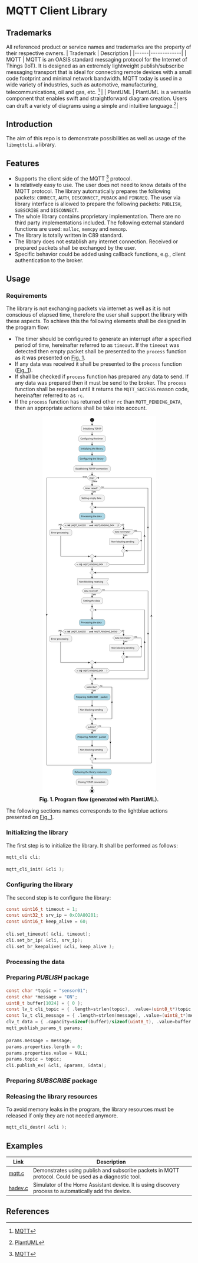 # MQTT Client Library
## Trademarks
All referenced product or service names and trademarks are the property of their respective owners.
| Trademark | Description |
|------|-------------|
| MQTT | MQTT is an OASIS standard messaging protocol for the Internet of Things (IoT). It is designed as an extremely lightweight publish/subscribe messaging transport that is ideal for connecting remote devices with a small code footprint and minimal network bandwidth. MQTT today is used in a wide variety of industries, such as automotive, manufacturing, telecommunications, oil and gas, etc. [^1] |
| PlantUML | PlantUML is a versatile component that enables swift and straightforward diagram creation. Users can draft a variety of diagrams using a simple and intuitive language.[^2]|
## Introduction
The aim of this repo is to demonstrate possibilities as well as usage of the `libmqttcli.a` library.
## Features
- Supports the client side of the MQTT [^1] protocol.
- Is relatively easy to use. The user does not need to know details of the MQTT protocol. The library automatically prepares the following packets: `CONNECT`, `AUTH`, `DISCONNECT`, `PUBACK` and `PINGREQ`. The user via library interface is allowed to prepare the following packets: `PUBLISH`, `SUBSCRIBE` and `DISCONNECT`.
- The whole library contains proprietary implementation. There are no third party implementations included. The following external standard functions are used: `malloc`, `memcpy` and `memcmp`.
- The library is totally written in C89 standard.
- The library does not establish any internet connection. Received or prepared packets shall be exchanged by the user.
- Specific behavior could be added using callback functions, e.g., client authentication to the broker.
## Usage
### Requirements
The library is not exchanging packets via internet as well as it is not conscious of elapsed time, therefore the user shall support the library with these aspects. To achieve this the following elements shall be designed in the program flow:
- The timer should be configured to generate an interrupt after a specified period of time, hereinafter referred to as `timeout`. If the `timeout` was detected then empty packet shall be presented to the `process` function as it was presented on <a href="#fig01">Fig. 1</a>.
- If any data was received it shall be presented to the `process` function (<a href="#fig01">Fig. 1</a>).
- If shall be checked if `process` function has prepared any data to send. If any data was prepared then it must be send to the broker. The `process` function shall be repeated until it returns the `MQTT_SUCCESS` reason code, hereinafter referred to as `rc`.
- If the `process` function has returned other `rc` than `MQTT_PENDING_DATA`, then an appropriate actions shall be take into account.

<p align="center">
  <a name="fig01"> 
  <img src="doc/program_flow.svg" /> </br>
  <b>Fig. 1. Program flow (generated with PlantUML). </b>
  </a>
</p>

The following sections names corresponds to the lightblue actions presented on <a href="#fig01">Fig. 1</a>.

### Initializing the library
The first step is to initialize the library. It shall be performed as follows:
```C
mqtt_cli cli;

mqtt_cli_init( &cli );
```
### Configuring the library
The second step is to configure the library:
```C
const uint16_t timeout = 1;
const uint32_t srv_ip = 0xC0A80201;
const uint16_t keep_alive = 60;

cli.set_timeout( &cli, timeout);
cli.set_br_ip( &cli, srv_ip);
cli.set_br_keepalive( &cli, keep_alive );
```
### Processing the data
### Preparing *PUBLISH* package
```C
const char *topic = "sensor01";
const char *message = "ON";
uint8_t buffer[1024] = { 0 };
const lv_t cli_topic = { .length=strlen(topic), .value=(uint8_t*)topic  };
const lv_t cli_message = { .length=strlen(message), .value=(uint8_t*)message  };
clv_t data = { .capacity=sizeof(buffer)/sizeof(uint8_t), .value=buffer };
mqtt_publish_params_t params;

params.message = message;
params.properties.length = 0;
params.properties.value = NULL;
params.topic = topic;
cli.publish_ex( &cli, &params, &data);
```
### Preparing *SUBSCRIBE* package
### Releasing the library resources
To avoid memory leaks in the program, the library resources must be released if only they are not needed anymore.
```C
mqtt_cli_destr( &cli );
```
## Examples
| Link | Description |
|------|-------------|
|[mqtt.c](examples/mqtt.c/README.md)| Demonstrates using publish and subscribe packets in MQTT protocol. Could be used as a diagnostic tool. |
|[hadev.c](examples/hadev.c/README.md)| Simulator of the Home Assistant device. It is using discovery process to automatically add the device. |

## References
[^1]: [MQTT](https://mqtt.org)
[^2]: [PlantUML](https://plantuml.com)
